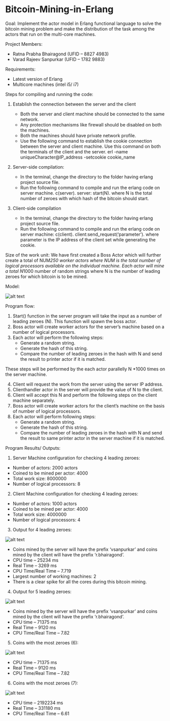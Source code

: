 # Bitcoin-Mining-in-Erlang

Goal:
Implement the actor model in Erlang functional language to solve the bitcoin mining problem and make the
distribution of the task among the actors that run on the multi-core machines.


Project Members:
- Ratna Prabha Bhairagond (UFID – 8827 4983)
- Varad Rajeev Sanpurkar (UFID – 1782 9883)


Requirements:
- Latest version of Erlang
- Multicore machines (intel i5/ i7)


Steps for compiling and running the code:

1. Establish the connection between the server and the client
    - Both the server and client machine should be connected to the same network.
    - Any protection mechanisms like firewall should be disabled on both the machines.
    - Both the machines should have private network profile.
    - Use the following command to establish the cookie connection between the server and client
machine. Use this command on both the terminals of the client and the server.
erl -name uniqueCharacter@IP_address -setcookie cookie_name

2. Server-side compilation:
    - In the terminal, change the directory to the folder having erlang project source file.
    - Run the following command to compile and run the erlang code on server machine.
c(server).
server: start(N). where N is the total number of zeroes with which hash of the bitcoin should start.

3. Client-side compilation
    - In the terminal, change the directory to the folder having erlang project source file.
    - Run the following command to compile and run the erlang code on server machine:
c(client).
client:send_request(‘parameter’). where parameter is the IP address of the client set while
generating the cookie.


Size of the work unit:
We have first created a Boss Actor which will further create a total of NUM*250 worker actors where NUM is the
total number of logical processors available on the individual machine. Each actor will mine a total N*1000 number
of random strings where N is the number of leading zeroes for which bitcoin is to be mined.


Model:

![alt text](https://github.com/RatnaPB/Bitcoin-Mining-in-Erlang/blob/main/images/Model.png?raw=true)


Program flow:
1. Start() function in the server program will take the input as a number of leading zeroes (N). This function will
spawn the boss actor.
2. Boss actor will create worker actors for the server’s machine based on a number of logical processors.
3. Each actor will perform the following steps:
    - Generate a random string.
    - Generate the hash of this string.
    - Compare the number of leading zeroes in the hash with N and send the result to printer actor if it is
matched.

These steps will be performed by the each actor parallelly N *1000 times on the server machine.

4. Client will request the work from the server using the server IP address.
5. Clienthandler actor in the server will provide the value of N to the client.
6. Client will accept this N and perform the following steps on the client machine separately.
7. Boss actor will create worker actors for the client’s machine on the basis of number of logical processors.
8. Each actor will perform following steps:
    - Generate a random string.
    - Generate the hash of this string.
    - Compare the number of leading zeroes in the hash with N and send the result to same printer actor in the
server machine if it is matched.


Program Results/ Outputs:

1. Server Machine configuration for checking 4 leading zeroes:
- Number of actors: 2000 actors
- Coined to be mined per actor: 4000
- Total work size: 8000000
- Number of logical processors: 8

2. Client Machine configuration for checking 4 leading zeroes:
- Number of actors: 1000 actors
- Coined to be mined per actor: 4000
- Total work size: 4000000
- Number of logical processors: 4

3. Output for 4 leading zeroes:

![alt text](https://github.com/RatnaPB/Bitcoin-Mining-in-Erlang/blob/main/images/DOSP_4Zeroes.png?raw=true)
- Coins mined by the server will have the prefix ‘vsanpurkar’ and coins mined by the client will have the prefix
‘r.bhairagond’.
- CPU time – 25234 ms
- Real Time – 3269 ms
- CPU Time/Real Time – 7.719
- Largest number of working machines: 2
- There is a clear spike for all the cores during this bitcoin mining.

4. Output for 5 leading zeroes:

![alt text](https://github.com/RatnaPB/Bitcoin-Mining-in-Erlang/blob/main/images/DOSP_5Zeroes.png?raw=true)
- Coins mined by the server will have the prefix ‘vsanpurkar’ and coins mined by the client will have the prefix
‘r.bhairagond’.
- CPU time – 71375 ms
- Real Time – 9120 ms
- CPU Time/Real Time – 7.82

5. Coins with the most zeroes (6):

![alt text](https://github.com/RatnaPB/Bitcoin-Mining-in-Erlang/blob/main/images/DOSP_6Zeroes.png?raw=true)
- CPU time – 71375 ms
- Real Time – 9120 ms
- CPU Time/Real Time – 7.82

6. Coins with the most zeroes (7):

![alt text](https://github.com/RatnaPB/Bitcoin-Mining-in-Erlang/blob/main/images/DOSP_7_Zeroes.png?raw=true)
- CPU time – 2192234 ms
- Real Time – 331180 ms
- CPU Time/Real Time – 6.61
